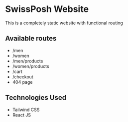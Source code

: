# SwissPosh Website
This is a completely static website with functional routing

## Available routes
- /men
- /women
- /men/products
- /women/products
- /cart
- /checkout
- 404 page

## Technologies Used
- Tailwind CSS
- React JS


